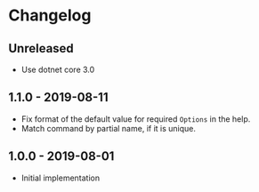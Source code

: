 # Changelog

<!-- There is always Unreleased section on the top. Subsections (Add, Changed, Fix, Removed) should be Add as needed. -->
## Unreleased
- Use dotnet core 3.0

## 1.1.0 - 2019-08-11
- Fix format of the default value for required `Options` in the help.
- Match command by partial name, if it is unique.

## 1.0.0 - 2019-08-01
- Initial implementation
